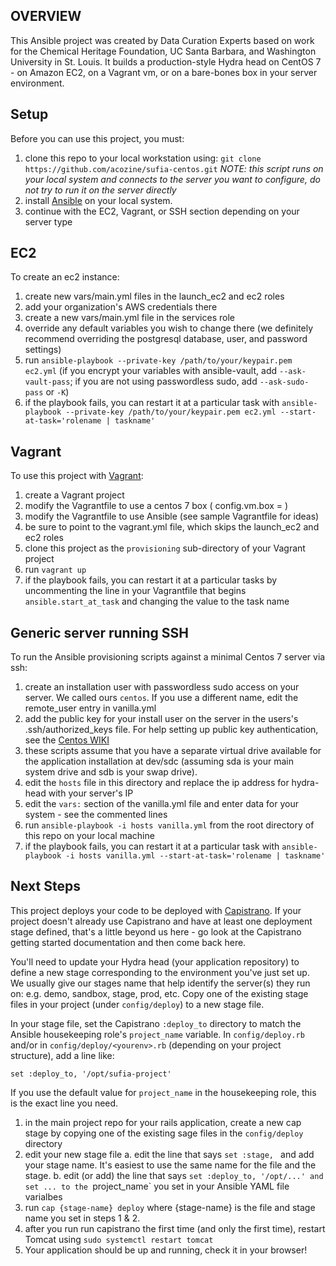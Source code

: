## OVERVIEW
This Ansible project was created by Data Curation Experts based on work for the Chemical Heritage Foundation, UC Santa Barbara, and Washington University in St. Louis. It builds a production-style Hydra head on CentOS 7 - on Amazon EC2, on a Vagrant vm, or on a bare-bones box in your server environment.

## Setup
Before you can use this project, you must:

1. clone this repo to your local workstation using: `git clone https://github.com/acozine/sufia-centos.git`  *NOTE: this script runs on your local system 
   and connects to the server you want to configure, do not try to run it on the server directly*
2. install [Ansible](http://docs.ansible.com/intro_installation.html) on your local system.
3. continue with the EC2, Vagrant, or SSH section depending on your server type

## EC2

To create an ec2 instance:

1. create new vars/main.yml files in the launch_ec2 and ec2 roles  
2. add your organization's AWS credentials there
3. create a new vars/main.yml file in the services role  
4. override any default variables you wish to change there (we definitely recommend overriding the postgresql database, user, and password settings)  
5. run `ansible-playbook --private-key /path/to/your/keypair.pem ec2.yml` (if you encrypt your variables with ansible-vault, add `--ask-vault-pass`; if you are not using passwordless sudo, add `--ask-sudo-pass` or `-K`)  
6. if the playbook fails, you can restart it at a particular task with `ansible-playbook --private-key /path/to/your/keypair.pem ec2.yml --start-at-task='rolename | taskname'`  

## Vagrant

To use this project with [Vagrant](http://docs.vagrantup.com/v2/):

1. create a Vagrant project  
2. modify the Vagrantfile to use a centos 7 box ( config.vm.box = )  
3. modify the Vagrantfile to use Ansible (see sample Vagrantfile for ideas)  
4. be sure to point to the vagrant.yml file, which skips the launch_ec2 and ec2 roles
5. clone this project as the `provisioning` sub-directory of your Vagrant project  
6. run `vagrant up`  
7. if the playbook fails, you can restart it at a particular tasks by uncommenting the line in your Vagrantfile that begins `ansible.start_at_task` and changing the value to the task name  

## Generic server running SSH

To run the Ansible provisioning scripts against a minimal Centos 7 server via ssh:

1. create an installation user with passwordless sudo access on your server.  We called ours `centos`.  If you use a different name, edit the remote\_user entry in vanilla.yml
2. add the public key for your install user on the server in the users's .ssh/authorized\_keys file.  For help setting up public key authentication, see the [Centos WIKI](https://wiki.centos.org/HowTos/Network/SecuringSSH#head-9c5717fe7f9bb26332c9d67571200f8c1e4324bc) 
3. these scripts assume that you have a separate virtual drive available for the application installation at dev/sdc (assuming sda is your main system drive and sdb is your swap drive).  
3. edit the `hosts` file in this directory and replace the ip address for hydra-head with your server's IP
4. edit the `vars:` section of the vanilla.yml file and enter data for your system - see the commented lines
5. run `ansible-playbook -i hosts vanilla.yml` from the root directory of this repo on your local machine
6. if the playbook fails, you can restart it at a particular task with `ansible-playbook -i hosts vanilla.yml --start-at-task='rolename | taskname'`  

## Next Steps

This project deploys your code to be deployed with [Capistrano](http://capistranorb.com/). If your project doesn't already use 
Capistrano and have at least one deployment stage defined, that's a little beyond us here - go look at the Capistrano getting started 
documentation and then come back here.

You'll need to update your Hydra head (your application repository) to define a new stage corresponding to the environment you've just set up.  
We usually give our stages name that help identify the server(s) they run on: e.g. demo, sandbox, stage, prod, etc.  Copy one of the existing stage files in your project (under `config/deploy`) to a new stage file.

 
In your stage file, set the Capistrano `:deploy_to` directory to match the Ansible housekeeping role's 
`project_name` variable. In `config/deploy.rb` and/or in `config/deploy/<yourenv>.rb` (depending on your project structure), 
add a line like:  

```
set :deploy_to, '/opt/sufia-project'
```
 
If you use the default value for `project_name` in the housekeeping role, this is the exact line you need.

1. in the main project repo for your rails application, create a new cap stage by copying one of the existing sage files in the `config/deploy` directory
2. edit your new stage file
    a. edit the line that says `set :stage, ` and add your stage name.  It's easiest to use the same name for the file and the stage.
    b. edit (or add) the line that says `set :deploy_to, '/opt/...' and set ... to the `project_name` you set in your Ansible YAML file varialbes
3. run `cap {stage-name} deploy` where {stage-name} is the file and stage name you set in steps 1 & 2.  
4. after you run run capistrano the first time (and only the first time), restart Tomcat using `sudo systemctl restart tomcat`
5. Your application should be up and running, check it in your browser!
   

